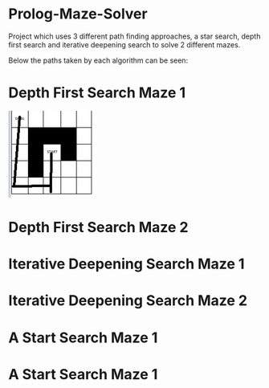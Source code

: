 # Prolog-Maze-Solver

Project which uses 3 different path finding approaches, a star search, depth first search and iterative deepening search to solve 2 different mazes.

Below the paths taken by each algorithm can be seen:

# Depth First Search Maze 1

![Sketch](images/DFS1.png)

# Depth First Search Maze 2

# Iterative Deepening Search Maze 1

# Iterative Deepening Search Maze 2

# A Start Search Maze 1

# A Start Search Maze 1

